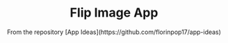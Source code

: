 <h1 align="center">Flip Image App</h1>
<p align="center">From the repository [App Ideas](https://github.com/florinpop17/app-ideas)</p>
